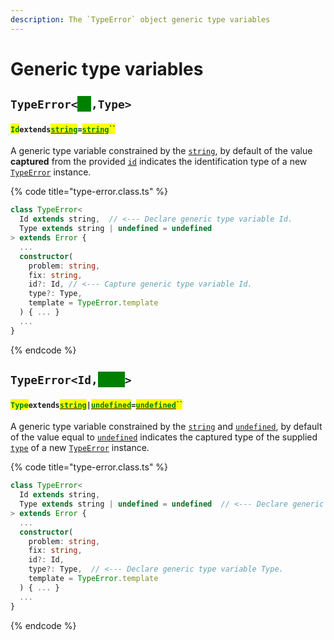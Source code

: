 ```yaml
---
description: The `TypeError` object generic type variables
---
```


# Generic type variables

## `TypeError<`<mark style="color:green;background-color:green;">`Id`</mark>`,Type>` <a href="#wrap-opening" id="wrap-opening"></a>

#### <mark style="color:green;">`Id`</mark>`extends`[<mark style="color:green;">`string`</mark>](https://www.typescriptlang.org/docs/handbook/basic-types.html#string)`=`[<mark style="color:green;">`string`</mark>](https://www.typescriptlang.org/docs/handbook/basic-types.html#string)<mark style="color:green;">``</mark>

​A generic type variable constrained by the [`string`](https://developer.mozilla.org/en-US/docs/Web/JavaScript/Reference/Global\_Objects/String), by default of the value **captured** from the provided [`id`](constructor.md#id-id) indicates the identification type of a new [`TypeError`](broken-reference) instance.

{% code title="type-error.class.ts" %}
```typescript
class TypeError<
  Id extends string,  // <--- Declare generic type variable Id.
  Type extends string | undefined = undefined
> extends Error {
  ...
  constructor(
    problem: string,
    fix: string,
    id?: Id, // <--- Capture generic type variable Id.
    type?: Type,
    template = TypeError.template
  ) { ... }
  ...
}
```
{% endcode %}

## `TypeError<Id,`<mark style="color:green;background-color:green;">`Type`</mark>`>` <a href="#wrap-opening" id="wrap-opening"></a>

#### <mark style="color:green;">`Type`</mark>`extends`[<mark style="color:green;">`string`</mark>](https://www.typescriptlang.org/docs/handbook/basic-types.html#string)`|`[<mark style="color:green;">`undefined`</mark>](https://www.typescriptlang.org/docs/handbook/basic-types.html#null-and-undefined)`=`[<mark style="color:green;">`undefined`</mark>](https://www.typescriptlang.org/docs/handbook/basic-types.html#null-and-undefined)<mark style="color:green;">``</mark>

A generic type variable constrained by the [`string`](https://developer.mozilla.org/en-US/docs/Web/JavaScript/Reference/Global\_Objects/String) and [`undefined`](https://www.typescriptlang.org/docs/handbook/basic-types.html#null-and-undefined), by default of the value equal to [`undefined`](https://www.typescriptlang.org/docs/handbook/basic-types.html#null-and-undefined) indicates the captured type of the supplied [`type`](constructor.md#type-type) of a new [`TypeError`](broken-reference) instance.

{% code title="type-error.class.ts" %}
```typescript
class TypeError<
  Id extends string,
  Type extends string | undefined = undefined  // <--- Declare generic type variable Type.
> extends Error {
  ...
  constructor(
    problem: string,
    fix: string,
    id?: Id,
    type?: Type,  // <--- Declare generic type variable Type.
    template = TypeError.template
  ) { ... }
  ...
}
```
{% endcode %}
